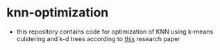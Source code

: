 # knn-optimization
- this repository contains code for optimization of KNN using k-means culstering and k-d trees according to [this](https://www.researchgate.net/publication/332434248_An_Advanced_k_Nearest_Neighbor_Classification_Algorithm_Based_on_KD-tree) research paper
